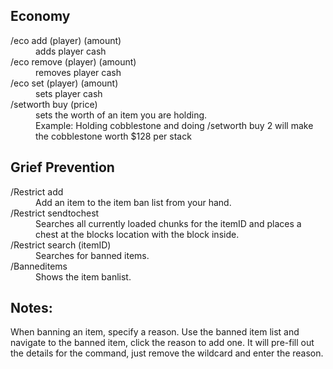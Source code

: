 ## Economy
<dl>
<dt> /eco add (player) (amount) </dt>
<dd> adds player cash </dd>
<dt> /eco remove (player) (amount) </dt>
<dd> removes player cash </dd>
<dt> /eco set (player) (amount) </dt>
<dd> sets player cash </dd>
<dt> /setworth buy (price)</dt>
<dd> sets the worth of an item you are holding. <br>
Example: Holding cobblestone and doing /setworth buy 2 will make the cobblestone worth $128 per stack </dd>
</dl>

## Grief Prevention
<dl>
<dt> /Restrict add </dt>
<dd> Add an item to the item ban list from your hand. </dd>
<dt> /Restrict sendtochest </dt>
<dd> Searches all currently loaded chunks for the itemID and places a chest at the blocks location with the block inside. </dd>
<dt> /Restrict search (itemID) </dt>
<dd> Searches for banned items. </dd>
<dt> /Banneditems </dt>
<dd> Shows the item banlist. </dd>

## Notes:
When banning an item, specify a reason. Use the banned item list and navigate  to the banned item, click the reason to add one. It will pre-fill out the details for the command, just remove the wildcard and enter the reason.